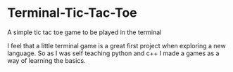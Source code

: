 # Terminal-Tic-Tac-Toe
A simple tic tac toe game to be played in the terminal 

I feel that a little terminal game is a great first project when exploring a new language. So as I was self teaching python and c++ I made a games as a way of learning the basics.
